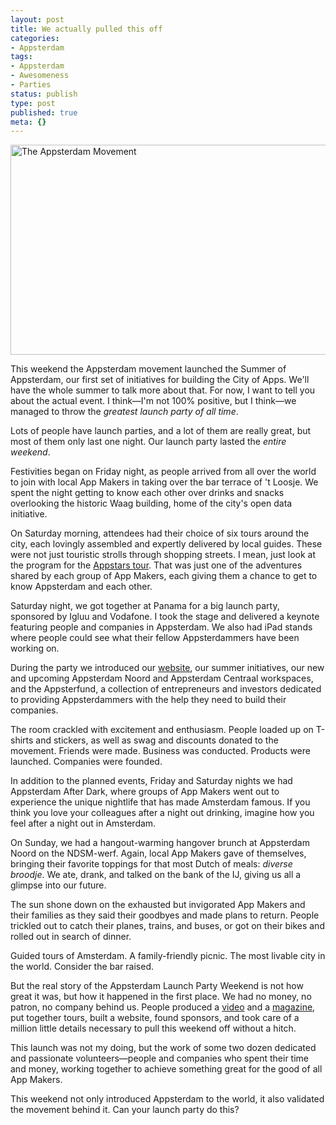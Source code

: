 ```yaml
---
layout: post
title: We actually pulled this off
categories:
- Appsterdam
tags:
- Appsterdam
- Awesomeness
- Parties
status: publish
type: post
published: true
meta: {}
---
```

<img style="display:block; margin-left:auto; margin-right:auto;" src="http://mur.mu.rs/wp-content/uploads/mur.mu.rs/2011/06/AppsterdamMovement.png" alt="The Appsterdam Movement" title="AppsterdamMovement.png" border="0" width="600" height="336" />

This weekend the Appsterdam movement launched the Summer of Appsterdam, our first set of initiatives for building the City of Apps. We'll have the whole summer to talk more about that. For now, I want to tell you about the actual event. I think—I'm not 100% positive, but I think—we managed to throw the <i>greatest launch party of all time</i>.

Lots of people have launch parties, and a lot of them are really great, but most of them only last one night. Our launch party lasted the <i>entire weekend</i>. 

Festivities began on Friday night, as people arrived from all over the world to join with local App Makers in taking over the bar terrace of 't Loosje. We spent the night getting to know each other over drinks and snacks overlooking the historic Waag building, home of the city's open data initiative.

On Saturday morning, attendees had their choice of six tours around the city, each lovingly assembled and expertly delivered by local guides. These were not just touristic strolls through  shopping streets. I mean, just look at the program for the <a href="http://www.camerize.com/Appsterdam.html">Appstars tour</a>. That was just one of the adventures shared by each group of App Makers, each giving them a chance to get to know Appsterdam and each other.

Saturday night, we got together at Panama for a big launch party, sponsored by Igluu and Vodafone. I took the stage and delivered a keynote featuring people and companies in Appsterdam. We also had iPad stands where people could see what their fellow Appsterdammers have been working on. 

During the party we introduced our <a href="http://appsterdam.rs">website</a>, our summer initiatives, our new and upcoming Appsterdam Noord and Appsterdam Centraal workspaces, and the Appsterfund, a collection of entrepreneurs and investors dedicated to providing Appsterdammers with the help they need to build their companies. 

The room crackled with excitement and enthusiasm. People loaded up on T-shirts and stickers, as well as swag and discounts donated to the movement. Friends were made. Business was conducted. Products were launched. Companies were founded.

In addition to the planned events, Friday and Saturday nights we had Appsterdam After Dark, where groups of App Makers went out to experience the unique nightlife that has made Amsterdam famous. If you think you love your colleagues after a night out drinking, imagine how you feel after a night out in Amsterdam.

On Sunday, we had a hangout-warming hangover brunch at Appsterdam Noord on the NDSM-werf. Again, local App Makers gave of themselves, bringing their favorite toppings for that most Dutch of meals: <i>diverse broodje</i>. We ate, drank, and talked on the bank of the IJ, giving us all a glimpse into our future.

The sun shone down on the exhausted but invigorated App Makers and their families as they said their goodbyes and made plans to return. People trickled out to catch their planes, trains, and buses, or got on their bikes and rolled out in search of dinner.

Guided tours of Amsterdam. A family-friendly picnic. The most livable city in the world. Consider the bar raised.

But the real story of the Appsterdam Launch Party Weekend is not how great it was, but how it happened in the first place. We had no money, no patron, no company behind us. People produced a <a href="http://youtube.com/watch?v=xLzkQjO0j_k">video</a> and a <a href="http://appsterdamrs.s3.amazonaws.com/magazine/appsterdam_magazine_v1.pdf">magazine</a>, put together tours, built a website, found sponsors, and took care of a million little details necessary to pull this weekend off without a hitch.

This launch was not my doing, but the work of some two dozen dedicated and passionate volunteers—people and companies who spent their time and money, working together to achieve something great for the good of all App Makers.

This weekend not only introduced Appsterdam to the world, it also validated the movement behind it. Can your launch party do this?
